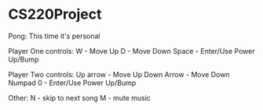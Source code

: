 # CS220Project
Pong: This time it's personal

Player One controls:
  W - Move Up
  D - Move Down
  Space - Enter/Use Power Up/Bump
  
Player Two controls:
  Up arrow - Move Up
  Down Arrow - Move Down
  Numpad 0 - Enter/Use Power Up/Bump
  
Other:
  N - skip to next song
  M - mute music
